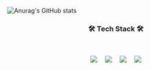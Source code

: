 
![Anurag's GitHub stats](https://github-readme-stats.vercel.app/api?username=polydou2264ID&show_icons=true&theme=nord)

<h3 align="center"><b>🛠 Tech Stack 🛠</b></h3>
</br>
<p align="center">
<img src="https://img.shields.io/badge/Python-3776AB?style=flat-square&logo=Python&logoColor=FFD43B">　
<img src="https://img.shields.io/badge/C-A8B9CC?style=flat-square&logo=C&logoColor=FFFFFF">　
<img src="https://img.shields.io/badge/Dart-0175C2?style=flat-square&logo=Dart&logoColor=FFFFFF">　
<img src="https://img.shields.io/badge/Flutter-02569B?style=flat-square&logo=Flutter&logoColor=FFFFFF">  
 




<!--
**polydou2264/polydou2264** is a ✨ _special_ ✨ repository because its `README.md` (this file) appears on your GitHub profile.

<img src="https://img.shields.io/badge/{내용}-{배경 색깔}?style={스타일}&logo={로고이름}&logoColor={로고 색깔}"/>

Here are some ideas to get you started:

- 🔭 I’m currently working on ...
- 🌱 I’m currently learning ...
- 👯 I’m looking to collaborate on ...
- 🤔 I’m looking for help with ...
- 💬 Ask me about ...
- 📫 How to reach me: ...
- 😄 Pronouns: ...
- ⚡ Fun fact: ...
-->
